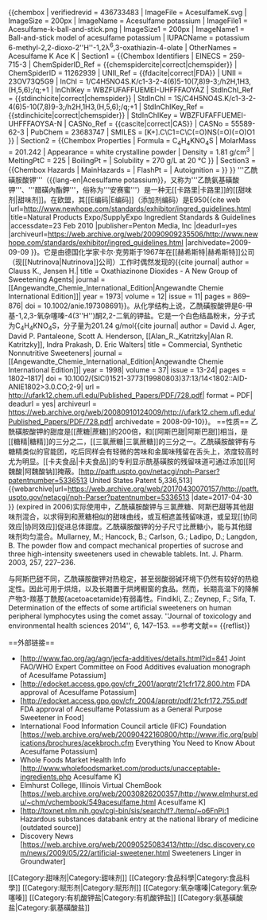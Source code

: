 {{chembox
| verifiedrevid = 436733483
| ImageFile = AcesulfameK.svg
| ImageSize = 200px
| ImageName = Acesulfame potassium
| ImageFile1 = Acesulfame-k-ball-and-stick.png
| ImageSize1 = 200px
| ImageName1 = Ball-and-stick model of acesulfame potassium
| IUPACName = potassium 6-methyl-2,2-dioxo-2''H''-1,2λ<sup>6</sup>,3-oxathiazin-4-olate
| OtherNames = Acesulfame K
Ace K
| Section1 = {{Chembox Identifiers
| EINECS = 259-715-3
| ChemSpiderID_Ref = {{chemspidercite|correct|chemspider}}
| ChemSpiderID = 11262939
| UNII_Ref = {{fdacite|correct|FDA}}
| UNII = 23OV73Q5G9
| InChI = 1/C4H5NO4S.K/c1-3-2-4(6)5-10(7,8)9-3;/h2H,1H3,(H,5,6);/q;+1
| InChIKey = WBZFUFAFFUEMEI-UHFFFAOYAZ
| StdInChI_Ref = {{stdinchicite|correct|chemspider}}
| StdInChI = 1S/C4H5NO4S.K/c1-3-2-4(6)5-10(7,8)9-3;/h2H,1H3,(H,5,6);/q;+1
| StdInChIKey_Ref = {{stdinchicite|correct|chemspider}}
| StdInChIKey = WBZFUFAFFUEMEI-UHFFFAOYSA-N
| CASNo_Ref = {{cascite|correct|CAS}}
| CASNo = 55589-62-3
| PubChem = 23683747
| SMILES = [K+].C\C1=C\C(=O)NS(=O)(=O)O1
}}
| Section2 = {{Chembox Properties
| Formula = C<sub>4</sub>H<sub>4</sub>KNO<sub>4</sub>S
| MolarMass = 201.242
| Appearance = white crystalline powder
| Density = 1.81 g/cm<sup>3</sup>
| MeltingPtC = 225
| BoilingPt =
| Solubility = 270 g/L at 20 °C
  }}
| Section3 = {{Chembox Hazards
| MainHazards =
| FlashPt =
| Autoignition =
  }}
}}
'''乙酰磺胺酸钾'''（{{lang-en|Acesulfame potassium}}，又称为'''乙酰氨基磺酸钾'''、'''醋磺內酯鉀'''，俗称为'''安赛蜜'''）是一种无[[卡路里|卡路里]]的[[甜味剂|甜味剂]]。在欧盟，其[[E编码|E编码]]（添加剂编码）是E950<ref>{{cite web |url=http://www.newhope.com/standards/exhibitor/ingred_guidelines.html |title=Natural Products Expo/SupplyExpo Ingredient Standards & Guidelines |accessdate=23 Feb 2010 |publisher=Penton Media, Inc |deadurl=yes |archiveurl=https://web.archive.org/web/20090909235506/http://www.newhope.com/standards/exhibitor/ingred_guidelines.html |archivedate=2009-09-09 }}</ref>。它是由德国化学家卡尔·克劳斯于1967年在[[赫希斯特|赫希斯特]]公司（现[[Nutrinova|Nutrinova]]公司）工作时偶然发现的<ref>{{cite journal| author = Clauss K., Jensen H.| title = Oxathiazinone Dioxides - A New Group of Sweetening Agents| journal = [[Angewandte_Chemie_International_Edition|Angewandte Chemie International Edition]]| year = 1973| volume = 12| issue = 11| pages = 869–876| doi = 10.1002/anie.197308691}}</ref>。从化学结构上说，乙酰磺胺酸钾是6-甲基-1,2,3-氧杂噻嗪-4(3''H'')酮2,2-二氧的钾盐。它是一个白色结晶粉末，分子式为C<sub>4</sub>H<sub>4</sub>KNO<sub>4</sub>S，分子量为201.24 g/mol<ref>{{cite journal| author = David J. Ager, David P. Pantaleone, Scott A. Henderson, [[Alan_R._Katritzky|Alan R. Katritzky]], Indra Prakash, D. Eric Walters| title = Commercial, Synthetic Nonnutritive Sweeteners| journal = [[Angewandte_Chemie_International_Edition|Angewandte Chemie International Edition]]| year = 1998| volume = 37| issue = 13-24| pages = 1802–1817| doi = 10.1002/(SICI)1521-3773(19980803)37:13/14<1802::AID-ANIE1802>3.0.CO;2-9| url = http://ufark12.chem.ufl.edu/Published_Papers/PDF/728.pdf| format = PDF| deadurl = yes| archiveurl = https://web.archive.org/web/20080910124009/http://ufark12.chem.ufl.edu/Published_Papers/PDF/728.pdf| archivedate = 2008-09-10}}</ref>。
==性质==
乙酰磺胺酸钾的甜度是[[蔗糖|蔗糖]]的200倍，和[[阿斯巴甜|阿斯巴甜]]相当，是[[糖精|糖精]]的三分之二，[[三氯蔗糖|三氯蔗糖]]的三分之一。乙酰磺胺酸钾有与糖精类似的官能团，吃后同样会有轻微的苦味和金属味残留在舌头上，浓度较高时尤为明显。[[卡夫食品|卡夫食品]]的专利显示酰基磺胺的残留味道可通过添加[[阿魏酸|阿魏酸钠]]掩蔽。<ref>[http://patft.uspto.gov/netacgi/nph-Parser?patentnumber=5336513 United States Patent 5,336,513] {{webarchive|url=https://web.archive.org/web/20170430070157/http://patft.uspto.gov/netacgi/nph-Parser?patentnumber=5336513 |date=2017-04-30 }} (expired in 2006)</ref>实际使用中，乙酰磺胺酸钾与三氯蔗糖、阿斯巴甜等其他甜味剂混合，以求得到和蔗糖相似的甜味曲线，或互相遮盖残留味道，或呈现[[协同效应|协同效应]]促进总体甜度。乙酰磺胺酸钾的分子尺寸比蔗糖小，能与其他甜味剂均匀混合。<ref>Mullarney, M.; Hancock, B.; Carlson, G.; Ladipo, D.; Langdon, B. The powder flow and compact mechanical properties of sucrose and three high-intensity sweeteners used in chewable tablets. Int. J. Pharm. 2003, 257, 227–236.</ref>

与阿斯巴甜不同，乙酰磺胺酸钾对热稳定，甚至弱酸弱碱环境下仍然有较好的热稳定性。因此可用于烘焙，以及长期置于烘烤橱窗的食品。然而，长期高温下的降解产物3-羰基丁酰胺(acetoacetamide)有弱毒性。<ref>Findikli, Z.; Zeynep, F.; Sifa, T. Determination of the effects of some artificial sweeteners on human peripheral lymphocytes using the comet assay. ''Journal of toxicology and environmental health sciences 2014'', 6, 147–153.</ref>
==参考文献==
{{reflist}}

==外部链接==
* [http://www.fao.org/ag/agn/jecfa-additives/details.html?id=841 Joint FAO/WHO Expert Committee on Food Additives evaluation monograph of Acesulfame Potassium]
* [http://edocket.access.gpo.gov/cfr_2001/aprqtr/21cfr172.800.htm FDA approval of Acesulfame Potassium]
* [http://edocket.access.gpo.gov/cfr_2004/aprqtr/pdf/21cfr172.755.pdf FDA approval of Acesulfame Potassium as a General Purpose Sweetener in Food]
* International Food Information Council article (IFIC) Foundation [https://web.archive.org/web/20090422160800/http://www.ific.org/publications/brochures/acekbroch.cfm Everything You Need to Know About Acesulfame Potassium]
* Whole Foods Market Health Info [http://www.wholefoodsmarket.com/products/unacceptable-ingredients.php Acesulfame K]
* Elmhurst College, Illinois Virtual ChemBook [https://web.archive.org/web/20030826200357/http://www.elmhurst.edu/~chm/vchembook/549acesulfame.html Acesulfame K]
* [http://toxnet.nlm.nih.gov/cgi-bin/sis/search/f?./temp/~o6FnPi:1 Hazardous substances databank entry at the national library of medicine (outdated source)]
* Discovery News [https://web.archive.org/web/20090525083413/http://dsc.discovery.com/news/2009/05/22/artificial-sweetener.html Sweeteners Linger in Groundwater]

[[Category:甜味剂|Category:甜味剂]]
[[Category:食品科學|Category:食品科學]]
[[Category:赋形剂|Category:赋形剂]]
[[Category:氧杂噻嗪|Category:氧杂噻嗪]]
[[Category:有机酸钾盐|Category:有机酸钾盐]]
[[Category:氨基磺酸盐|Category:氨基磺酸盐]]